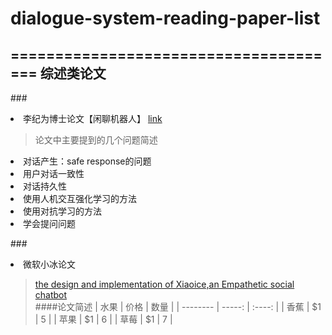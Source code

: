 # dialogue-system-reading-paper-list
======================================
综述类论文
------------------------------------
###<li>李纪为博士论文【闲聊机器人】 [link](https://github.com/jiweil/Jiwei-Thesis)</li>
>论文中主要提到的几个问题简述  
<li>对话产生：safe response的问题  
<li>用户对话一致性  
<li>对话持久性
<li>使用人机交互强化学习的方法
<li>使用对抗学习的方法
<li>学会提问问题 </li>


###<li>微软小冰论文  
>[the design and implementation of Xiaoice,an Empathetic social chatbot]()  
>####论文简述
    | 水果        | 价格    |  数量  |
    | --------   | -----:   | :----: |
    | 香蕉        | $1      |   5    |
    | 苹果        | $1      |   6    |
    | 草莓        | $1      |   7    |
